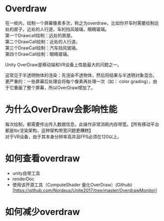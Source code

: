 # Overdraw
在一帧内，绘制一个屏幕像素多次，称之为overdraw。比如你开车时需要绘制远处的房子，近处的人行道，车的挡风玻璃，眼睛玻璃。  
第一个Drawcall绘制：远处的房屋。  
第二个DrawCall绘制：近处的人行道。  
第三个DrawCall绘制：汽车挡风玻璃。  
第四个DrawCall绘制：眼睛玻璃。  

Unity OverDraw是移动端和VR设备上性能最大的问题之一。    

这常见于半透明物体的渲染：先渲染不透物体，然后将结果与半透明对象混合。  
更严重的：一些屏幕后处理会将每个像素再处理一次（如： color grading），由于它重画了整个屏幕，所以OverDraw增加了。  

# 为什么OverDraw会影响性能
每次绘制，都需要传出传入数据信息，此操作非常消耗内存带宽。【所有移动平台都是tbr渲染架构，这种架构带宽问题更糟糕】  
对于VR设备，由于其本身分辨率高并且FPS必须在120以上。  
# 如何查看overdraw
* unity自带工具
* renderDoc
* 使用该开源工具（ComputeShader 量化OverDraw）(Github)[https://github.com/Nordeus/Unite2017/tree/master/OverdrawMonitor]

# 如何减少overdraw
